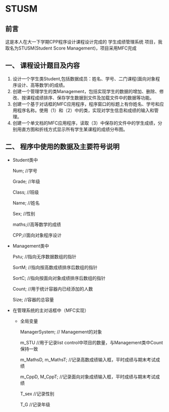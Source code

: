 # STUSM

## 前言

这是本人在大一下学期CPP程序设计课程设计完成的 学生成绩管理系统 项目，我取名为STUSM(Student Score Management)，项目采用MFC完成

## 一、  课程设计题目及内容

1. 设计一个学生类Student,包括数据成员：姓名、学号、二门课程(面向对象程序设计、高等数学)的成绩。
2. 创建一个管理学生的类Management，包括实现学生的数据的增加、删除、修改、按课程成绩排序、保存学生数据到文件及加载文件中的数据等功能。
3. 创建一个基于对话框的MFC应用程序，程序窗口的标题上有你姓名、学号和应用程序名称。使用（1）和（2）中的类，实现对学生信息和成绩的输入和管理。
4. 创建一个单文档的MFC应用程序，读取（3）中保存的文件中的学生成绩，分别用直方图和折线方式显示所有学生某课程的成绩分布图。

## 二、	程序中使用的数据及主要符号说明

- Student类中

  Num;	//学号

  Grade;	//年级

  Class; //班级

  Name;	//姓名

  Sex;	//性别

  maths;//高等数学的成绩

  CPP;//面向对象程序设计

- Management类中

  Pstu;	//指向无序数据数组的指针

  SortM;	//指向按高数成绩排序后数组的指针

  SortC;	//指向按面向对象成绩排序后数组的指针

  Count;	//用于统计容器内已经添加的人数

  Size;	//容器的总容量

- 在管理系统的主对话框中（MFC实现）

  - 全局变量

    ManagerSystem;	// Management的对象

    m_STU					//用于记录list control中项目的数量，与Management类中Count保持一致

    m_MathsD, m_MathsT;	//记录高数成绩输入框，平时成绩与期末考试成绩

    m_CppD, M_CppT;	//记录面向对象成绩输入框，平时成绩与期末考试成绩

    T_sex				//记录性别

    T_G					//记录年级